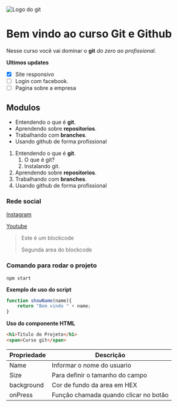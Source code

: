 ![Logo do git](https://git-scm.com/images/logos/downloads/Git-Icon-1788C.png)

# Bem vindo ao curso Git e Github
Nesse curso você vai dominar o **git** _do zero ao profissional._

**Ultimos updates**

- [X] Site responsivo
- [ ] Login com facebook.
- [ ] Pagina sobre a empresa

## Modulos
* Entendendo o que é **git**.
* Aprendendo  sobre **repositorios**.
* Trabalhando com **branches**.
* Usando github de forma profissional

1. Entendendo o que é **git**.
    1. O que é git?
    2. Instalando git.
2. Aprendendo  sobre **repositorios**.
3. Trabalhando com **branches**.
4. Usando github de forma profissional

### Rede social
[Instagram](www.instagram.com)

[Youtube](www.youtube.com)

>Este é um blockcode
>
>Segunda area do blockcode

### Comando para rodar o projeto

```
npm start
```

**Exemplo de uso do script**

```js
function showName(name){
    return "Bem vindo " + name;
}
```

**Uso do componente HTML**
```html
<h1>Titulo do Projeto</h1>
<span>Curso git</span>
```

Propriedade | Descrição
----------- | ---------
Name | Informar o nome do usuario
Size | Para definir o tamanho do campo
background | Cor de fundo da area em HEX
onPress | Função chamada quando clicar no botão